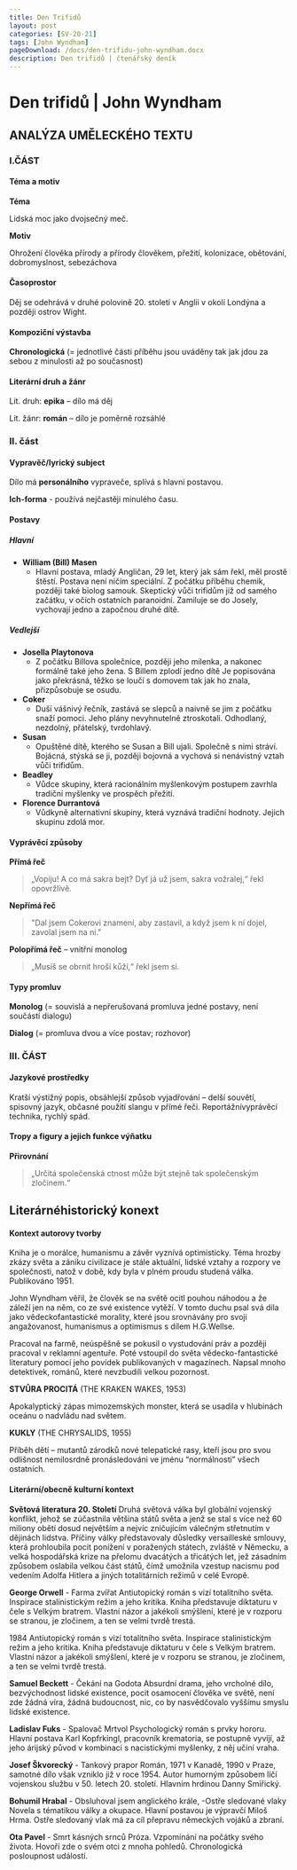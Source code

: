 ```yaml
---
title: Den Trifidů
layout: post
categories: [SV-20-21]
tags: [John Wyndham]
pageDownload: /docs/den-trifidu-john-wyndham.docx
description: Den trifidů | čtenářský deník
---
```


# Den trifidů | John Wyndham

## ANALÝZA UMĚLECKÉHO TEXTU

### I.ČÁST

#### Téma a motiv

**Téma**

Lidská moc jako dvojsečný meč.

**Motiv**

Ohrožení člověka přírody a přírody člověkem, přežití, kolonizace, obětování, dobromyslnost, sebezáchova

#### Časoprostor

Děj se odehrává v druhé polovině 20. století v Anglii v okolí Londýna a
později ostrov Wight.

#### Kompoziční výstavba

**Chronologická** (= jednotlivé části příběhu jsou uváděny
tak jak jdou za sebou z minulosti až po současnost)

#### Literární druh a žánr

Lit. druh: **epika** – dílo má děj

Lit. žánr: **román** – dílo je poměrně rozsáhlé

### II. část

#### Vypravěč/lyrický subject

Dílo má **personálního** vypraveče, splívá s hlavní postavou.

**Ich-forma** - používá nejčastěji minulého času.

#### Postavy

##### Hlavní

- **William (Bill) Masen**
  - Hlavní postava, mladý Angličan, 29 let, který jak sám řekl,
    měl prostě štěstí. Postava není ničím speciální. Z počátku
    příběhu chemik, později také biolog samouk. Skeptický vůči
    trifidům již od samého začátku, v očích ostatních
    paranoidní. Zamiluje se do Josely, vychovají jedno a
    započnou druhé dítě.

##### Vedlejší

- **Josella Playtonova**
  - Z počátku Billova společnice, později jeho milenka, a
    nakonec formálně také jeho žena. S Billem zplodí jedno dítě
    Je popisována jako překrásná, těžko se loučí s domovem tak
    jak ho znala, přizpůsobuje se osudu.
- **Coker**
  - Duší vášnivý řečník, zastává se slepců a naivně se jim
    z počátku snaží pomoci. Jeho plány nevyhnutelně
    ztroskotali. Odhodlaný, nezdolný, přátelský, tvrdohlavý.
- **Susan**
  - Opuštěné dítě, kterého se Susan a Bill ujali. Společně
    s nimi stráví. Bojácná, stýská se ji, později bojovná a
    vychová si nenávistný vztah vůči trifidům.
- **Beadley**
  - Vůdce skupiny, která racionálním myšlenkovým postupem
    zavrhla tradiční myšlenky ve prospěch přežití.
- **Florence Durrantová**
  - Vůdkyně alternativní skupiny, která vyznává tradiční
    hodnoty. Jejich skupinu zdolá mor.

#### Vyprávěcí způsoby

**Přímá řeč**

> „Vopiju! A co má sakra bejt? Dyť já už jsem, sakra vožralej,“ řekl opovržlivě.

**Nepřímá řeč**

> "Dal jsem Cokerovi znamení, aby zastavil, a když jsem k ní dojel, zavolal jsem na ni."

**Polopřímá řeč** – vnitřní monolog

> „Musíš se obrnit hroší kůží,“ řekl jsem si.

#### Typy promluv

**Monolog** (= souvislá a nepřerušovaná promluva jedné postavy, není součástí dialogu)

**Dialog**  (= promluva dvou a více postav; rozhovor)

### III. ČÁST

#### Jazykové prostředky

Kratší výstižný popis, obsáhlejší způsob vyjadřování – delší souvětí, spisovný jazyk,
občasné použití slangu v přímé řeči. Reportážnívyprávěcí technika, rychlý spád.

#### Tropy a figury a jejich funkce výňatku

**Přirovnání**

> „Určitá společenská ctnost může být stejně tak společenským zločinem.“

## Literárnéhistorický konext

#### Kontext autorovy tvorby

Kniha je o morálce, humanismu a závěr vyznívá optimisticky. Téma hrozby zkázy
světa a zániku civilizace je stále aktuální, lidské vztahy a rozpory ve společnosti, natož v době, kdy byla v plném proudu studená
válka. Publikováno 1951.

John Wyndham věřil, že člověk se na
světě ocitl pouhou náhodou a že záleží jen na něm, co ze své existence vytěží.
V tomto duchu psal svá díla jako vědeckofantastické morality, které jsou
srovnávány pro svoji angažovanost, humanismus a optimismus s dílem H.G.Wellse.

Pracoval na farmě, neúspěšně se pokusil o vystudování práv
a později pracoval v reklamní agentuře. Poté vstoupil do světa
vědecko-fantastické literatury pomocí jeho povídek publikovaných
v magazínech. Napsal mnoho detektivek, románů, které nevzbudili velkou
pozornost.

**STVŮRA PROCITÁ** (THE KRAKEN WAKES, 1953)

Apokalyptický zápas mimozemských monster, která se usadila v
hlubinách oceánu o nadvládu nad světem.

**KUKLY** (THE CHRYSALIDS, 1955)

Příběh dětí – mutantů zárodků nové telepatické rasy, kteří jsou pro
svou odlišnost nemilosrdně pronásledováni ve jménu “normálnosti” všech
ostatních.

#### Literární/obecně kulturní kontext

**Světová literatura 20. Století**
Druhá světová válka byl globální vojenský konflikt, jehož se zúčastnila většina států světa a jenž se stal s více než 60 miliony obětí dosud největším a nejvíc zničujícím válečným střetnutím v dějinách lidstva. Příčiny války představovaly důsledky versailleské smlouvy, která prohloubila pocit ponížení v poražených státech, zvláště v Německu, a velká hospodářská krize na přelomu dvacátých a třicátých let, jež zásadním způsobem oslabila velkou část států, čímž umožnila vzestup nacismu pod vedením Adolfa Hitlera a jiných totalitárních režimů v celé Evropě.


**George Orwell** - Farma zvířat
Antiutopický román s vizí totalitního světa. Inspirace stalinistickým režim a jeho kritika. Kniha představuje diktaturu v čele s Velkým bratrem. Vlastní názor a jakékoli smýšlení, které je v rozporu se stranou, je zločinem, a ten se velmi tvrdě trestá.

1984
Antiutopický román s vizí totalitního světa. Inspirace stalinistickým režim a jeho kritika. Kniha představuje diktaturu v čele s Velkým bratrem. Vlastní názor a jakékoli smýšlení, které je v rozporu se stranou, je zločinem, a ten se velmi tvrdě trestá.

**Samuel Beckett** - Čekání na Godota
Absurdní drama, jeho vrcholné dílo, bezvýchodnost lidské existence, pocit osamocení člověka ve světě, není zde žádná víra, žádná budoucnost, nic, co by nasvědčovalo vyššímu smyslu lidské existence.

**Ladislav Fuks** - Spalovač Mrtvol
Psychologický román s prvky hororu. Hlavní postava Karl Kopfrkingl, pracovník krematoria, se postupně vyvíjí, až jeho árijský původ v kombinaci s nacistickými myšlenky, z něj učiní vraha.

**Josef Škvorecký** - Tankový prapor 
Román, 1971 v Kanadě, 1990 v Praze, samotné dílo však vzniklo již v roce 1954. Autor humorným způsobem líčí vojenskou službu v 50. letech 20. století. Hlavním hrdinou Danny Smiřický.

**Bohumil Hrabal** - Obsluhoval jsem anglického krále,
\-Ostře sledované vlaky
Novela s tématikou války a okupace. Hlavní postavou je výpravčí Miloš Hrma. Ostře sledovaný vlak má za cíl přepravu německých vojáků a zbraní.

**Ota Pavel** - Smrt kásných srnců
Próza. Vzpomínání na počátky svého života. Hovoří zde o svém otci z mnoha pohledů. Chronologická posloupnost událostí.
